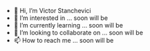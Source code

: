 - 👋 Hi, I’m Victor Stanchevici 
- 👀 I’m interested in ... soon will be
- 🌱 I’m currently learning ... soon will be
- 💞️ I’m looking to collaborate on ... soon will be
- 📫 How to reach me ... soon will be

<!---
vstanchevici/vstanchevici is a ✨ special ✨ repository because its `README.md` (this file) appears on your GitHub profile.
You can click the Preview link to take a look at your changes.
--->
